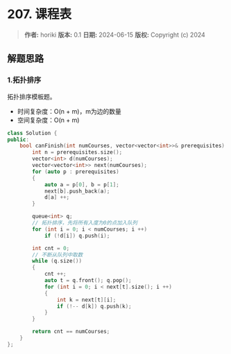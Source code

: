 # 207. 课程表

> **作者:** horiki
> **版本:** 0.1
> **日期:** 2024-06-15
> **版权:** Copyright (c) 2024

## 解题思路
### 1.拓扑排序

拓扑排序模板题。

- 时间复杂度：O(n + m)，m为边的数量
- 空间复杂度：O(n + m)

```C++
class Solution {
public:
    bool canFinish(int numCourses, vector<vector<int>>& prerequisites) {
        int n = prerequisites.size();
        vector<int> d(numCourses);
        vector<vector<int>> next(numCourses);
        for (auto p : prerequisites)
        {
            auto a = p[0], b = p[1];
            next[b].push_back(a);
            d[a] ++;
        }

        queue<int> q;
        // 拓扑排序，先将所有入度为0的点加入队列
        for (int i = 0; i < numCourses; i ++)
            if (!d[i]) q.push(i);

        int cnt = 0;
        // 不断从队列中取数
        while (q.size())
        {
            cnt ++;
            auto t = q.front(); q.pop();
            for (int i = 0; i < next[t].size(); i ++)
            {
                int k = next[t][i];
                if (!-- d[k]) q.push(k);
            }
        }

        return cnt == numCourses;
    }
};
```